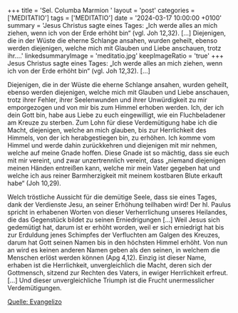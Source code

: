 +++
title = 'Sel. Columba Marmion  '
layout = 'post'
categories = ['MEDITATIO']
tags = ['MEDITATIO']
date = '2024-03-17 10:00:00 +0100'
summary = 'Jesus Christus sagte eines Tages: „Ich werde alles an mich ziehen, wenn ich von der Erde erhöht bin“ (vgl. Joh 12,32). […]  Diejenigen, die in der Wüste die eherne Schlange ansahen, wurden geheilt, ebenso werden diejenigen, welche mich mit Glauben und Liebe anschauen, trotz ihr....'
linkedsummaryImage = 'meditatio.jpg'
keepImageRatio = 'true'
+++
Jesus Christus sagte eines Tages: „Ich werde alles an mich ziehen, wenn ich von der Erde erhöht bin“ (vgl. Joh 12,32). […]

Diejenigen, die in der Wüste die eherne Schlange ansahen, wurden geheilt, ebenso werden diejenigen, welche mich mit Glauben und Liebe anschauen, trotz ihrer Fehler, ihrer Seelenwunden und ihrer Unwürdigkeit zu mir emporgezogen und von mir bis zum Himmel erhoben werden.<!--more--> Ich, der ich dein Gott bin, habe aus Liebe zu euch eingewilligt, wie ein Fluchbeladener am Kreuze zu sterben. Zum Lohn für diese Verdemütigung habe ich die Macht, diejenigen, welche an mich glauben, bis zur Herrlichkeit des Himmels, von der ich herabgestiegen bin, zu erhöhen. Ich komme vom Himmel und werde dahin zurückkehren und diejenigen mit mir nehmen, welche auf meine Gnade hoffen. Diese Gnade ist so mächtig, dass sie euch mit mir vereint, und zwar unzertrennlich vereint, dass „niemand diejenigen meinen Händen entreißen kann, welche mir mein Vater gegeben hat und welche ich aus reiner Barmherzigkeit mit meinem kostbaren Blute erkauft habe“ (Joh 10,29).

Welch tröstliche Aussicht für die demütige Seele, dass sie eines Tages, dank der Verdienste Jesu, an seiner Erhöhung teilhaben wird! Der hl. Paulus spricht in erhabenen Worten von dieser Verherrlichung unseres Heilandes, die das Gegenstück bildet zu seinen Erniedrigungen […] Weil Jesus sich gedemütigt hat, darum ist er erhöht worden, weil er sich erniedrigt hat bis zur Erduldung jenes Schimpfes der Verfluchten am Galgen des Kreuzes, darum hat Gott seinen Namen bis in den höchsten Himmel erhöht. Von nun an wird es keinen anderen Namen geben als den seinen, in welchem die Menschen erlöst werden können (Apg 4,12). Einzig ist dieser Name, erhaben ist die Herrlichkeit, unvergleichlich die Macht, deren sich der Gottmensch, sitzend zur Rechten des Vaters, in ewiger Herrlichkeit erfreut. […] Und dieser unvergleichliche Triumph ist die Frucht unermesslicher Verdemütigungen.



[Quelle: Evangelizo](https://evangeliumtagfuertag.org/DE/gospel)
